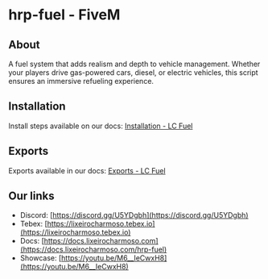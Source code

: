 # hrp-fuel - FiveM

## About
A fuel system that adds realism and depth to vehicle management. Whether your players drive gas-powered cars, diesel, or electric vehicles, this script ensures an immersive refueling experience.

## Installation
Install steps available on our docs: [Installation - LC Fuel](https://docs.lixeirocharmoso.com/hrp-fuel/installation)

## Exports
Exports available in our docs: [Exports - LC Fuel](https://docs.lixeirocharmoso.com/hrp-fuel/exports)

## Our links
- Discord: [https://discord.gg/U5YDgbh](https://discord.gg/U5YDgbh)
- Tebex: [https://lixeirocharmoso.tebex.io](https://lixeirocharmoso.tebex.io)
- Docs: [https://docs.lixeirocharmoso.com](https://docs.lixeirocharmoso.com/hrp-fuel)
- Showcase: [https://youtu.be/M6__IeCwxH8](https://youtu.be/M6__IeCwxH8)
